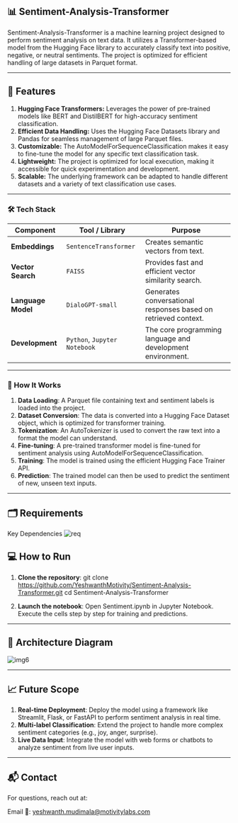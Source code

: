 ## 📊 Sentiment-Analysis-Transformer
Sentiment-Analysis-Transformer is a machine learning project designed to perform sentiment analysis on text data. It utilizes a Transformer-based model from the Hugging Face library to accurately classify text into positive, negative, or neutral sentiments. The project is optimized for efficient handling of large datasets in Parquet format.

---

## 🚀 Features
1. **Hugging Face Transformers:** Leverages the power of pre-trained models like BERT and DistilBERT for high-accuracy sentiment classification.
2. **Efficient Data Handling:** Uses the Hugging Face Datasets library and Pandas for seamless management of large Parquet files.
3. **Customizable:** The AutoModelForSequenceClassification makes it easy to fine-tune the model for any specific text classification task.
4. **Lightweight:** The project is optimized for local execution, making it accessible for quick experimentation and development.
5. **Scalable:** The underlying framework can be adapted to handle different datasets and a variety of text classification use cases.

---
### 🛠️ Tech Stack
| Component          |       Tool / Library         |                        Purpose                                 |
| ------------------ | ---------------------------- | -------------------------------------------------------------- |
| **Embeddings**     | `SentenceTransformer`        | Creates semantic vectors from text.                            |
| **Vector Search**  | `FAISS`                      | Provides fast and efficient vector similarity search.          |
| **Language Model** | `DialoGPT-small`             | Generates conversational responses based on retrieved context. |
| **Development**    | `Python`, `Jupyter Notebook` | The core programming language and development environment.     |

---

### 📄 How It Works
1. **Data Loading**: A Parquet file containing text and sentiment labels is loaded into the project.
2. **Dataset Conversion**: The data is converted into a Hugging Face Dataset object, which is optimized for transformer training.
3. **Tokenization**: An AutoTokenizer is used to convert the raw text into a format the model can understand.
4. **Fine-tuning**: A pre-trained transformer model is fine-tuned for sentiment analysis using AutoModelForSequenceClassification.
5. **Training**: The model is trained using the efficient Hugging Face Trainer API.
6. **Prediction**: The trained model can then be used to predict the sentiment of new, unseen text inputs.

---
## 🗂 Requirements
Key Dependencies
![req](https://github.com/user-attachments/assets/ad42abe0-223c-409d-9aca-22fc69947c8e)

## 💻 How to Run
1. **Clone the repository**:
git clone https://github.com/YeshwanthMotivity/Sentiment-Analysis-Transformer.git
cd Sentiment-Analysis-Transformer

2. **Launch the notebook**:
Open Sentiment.ipynb in Jupyter Notebook.
Execute the cells step by step for training and predictions.

---
## 📸 Architecture Diagram
![img6](https://github.com/user-attachments/assets/c3c63fb7-b0ce-4ad0-9894-3274488586df)

---
## 📈 Future Scope
1. **Real-time Deployment**: Deploy the model using a framework like Streamlit, Flask, or FastAPI to perform sentiment analysis in real time.
2. **Multi-label Classification**: Extend the project to handle more complex sentiment categories (e.g., joy, anger, surprise).
3. **Live Data Input**: Integrate the model with web forms or chatbots to analyze sentiment from live user inputs.

---
## 📬 Contact
For questions, reach out at:

Email 📧: yeshwanth.mudimala@motivitylabs.com

